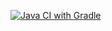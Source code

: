 [![Java CI with Gradle](https://github.com/Nadezhda-VP/Testing-web-interfaces/actions/workflows/gradle.yml/badge.svg)](https://github.com/Nadezhda-VP/Testing-web-interfaces/actions/workflows/gradle.yml)
